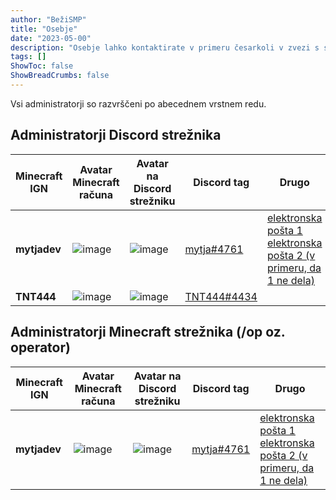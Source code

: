```yaml
---
author: "BežiSMP"
title: "Osebje"
date: "2023-05-00"
description: "Osebje lahko kontaktirate v primeru česarkoli v zvezi s strežnikom."
tags: []
ShowToc: false
ShowBreadCrumbs: false
---
```


Vsi administratorji so razvrščeni po abecednem vrstnem redu.

## Administratorji Discord strežnika

| Minecraft IGN | Avatar Minecraft računa                                                          | Avatar na Discord strežniku                                                                               | Discord tag                                                 | Drugo                                                                                                                               |
| ------------- | -------------------------------------------------------------------------------- | --------------------------------------------------------------------------------------------------------- | ----------------------------------------------------------- | ----------------------------------------------------------------------------------------------------------------------------------- |
| **mytjadev**  | ![image](https://api.mineatar.io/body/full/9de164af-0b6e-4691-af64-f1fc025819d2) | ![image](https://cdn.discordapp.com/avatars/761599472454205531/68b81edb84790c0e714b54c3ea156479?size=128) | [mytja#4761](https://discord.com/users/761599472454205531)  | [elektronska pošta 1](mailto:mitja@severkar.eu) <br>[elektronska pošta 2 (v primeru, da 1 ne dela)](mailto:mitja.severkar@gimb.org) |
| **TNT444**    | ![image](https://api.mineatar.io/body/full/b4bca7a6-dfef-4ee9-b835-d9aa247c5891) | ![image](https://cdn.discordapp.com/avatars/577185594011156490/b4c33f3be146012b99f3ff7b557b4cd2?size=128) | [TNT444#4434](https://discord.com/users/577185594011156490) |                                                                                                                                     |

## Administratorji Minecraft strežnika (/op oz. operator)

| Minecraft IGN | Avatar Minecraft računa                                                          | Avatar na Discord strežniku                                                                               | Discord tag                                                | Drugo                                                                                                                               |
| ------------- | -------------------------------------------------------------------------------- | --------------------------------------------------------------------------------------------------------- | ---------------------------------------------------------- | ----------------------------------------------------------------------------------------------------------------------------------- |
| **mytjadev**  | ![image](https://api.mineatar.io/body/full/9de164af-0b6e-4691-af64-f1fc025819d2) | ![image](https://cdn.discordapp.com/avatars/761599472454205531/68b81edb84790c0e714b54c3ea156479?size=128) | [mytja#4761](https://discord.com/users/761599472454205531) | [elektronska pošta 1](mailto:mitja@severkar.eu) <br>[elektronska pošta 2 (v primeru, da 1 ne dela)](mailto:mitja.severkar@gimb.org) |
